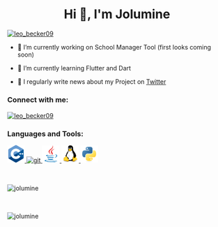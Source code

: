 <h1 align="center">Hi 👋, I'm Jolumine</h1>

<p align="left"> <a href="https://twitter.com/leo_becker09" target="blank"><img src="https://img.shields.io/twitter/follow/leo_becker09?logo=twitter&style=for-the-badge" alt="leo_becker09" /></a> </p>

- 🔭 I’m currently working on School Manager Tool (first looks coming soon)

- 🌱 I’m currently learning Flutter and Dart 

- 📝 I regularly write news about my Project on [Twitter](https://twitter.com/Leo_Becker09)

<h3 align="left">Connect with me:</h3>
<p align="left">

<a href="https://twitter.com/leo_becker09" target="blank"><img align="center" src="https://raw.githubusercontent.com/rahuldkjain/github-profile-readme-generator/master/src/images/icons/Social/twitter.svg" alt="leo_becker09" height="30" width="40" /></a>
</p>

<h3 align="left">Languages and Tools:</h3>
<p align="left"> <a href="https://www.w3schools.com/cpp/" target="_blank" rel="noreferrer"> <img src="https://raw.githubusercontent.com/devicons/devicon/master/icons/cplusplus/cplusplus-original.svg" alt="cplusplus" width="40" height="40"/> </a> <a href="https://git-scm.com/" target="_blank" rel="noreferrer"> <img src="https://www.vectorlogo.zone/logos/git-scm/git-scm-icon.svg" alt="git" width="40" height="40"/> </a> <a href="https://www.java.com" target="_blank" rel="noreferrer"> <img src="https://raw.githubusercontent.com/devicons/devicon/master/icons/java/java-original.svg" alt="java" width="40" height="40"/> </a> <a href="https://www.linux.org/" target="_blank" rel="noreferrer"> <img src="https://raw.githubusercontent.com/devicons/devicon/master/icons/linux/linux-original.svg" alt="linux" width="40" height="40"/> </a> <a href="https://www.python.org" target="_blank" rel="noreferrer"> <img src="https://raw.githubusercontent.com/devicons/devicon/master/icons/python/python-original.svg" alt="python" width="40" height="40"/> </a> </p>

<br>

<p><img align="center" src="https://github-readme-stats.vercel.app/api/top-langs?username=jolumine&show_icons=true&locale=en&layout=compact" alt="jolumine"/></p>

<br>

<p><img align="center" src="https://github-readme-stats.vercel.app/api?username=jolumine&show_icons=true&locale=en" alt="jolumine"/></p>


